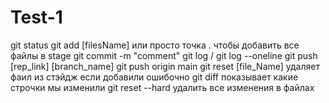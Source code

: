 # Test-1
git status
git add [filesName] или просто точка . чтобы добавить все файлы в stage
git commit -m "comment"
git log  / git log --oneline
git push [rep_link] [branch_name]
git push origin main
git reset [file_Name] удаляет фаил из стэйдж если добавили ошибочно
git diff показывает какие строчки мы изменили
git reset --hard удалить все изменения в файлах